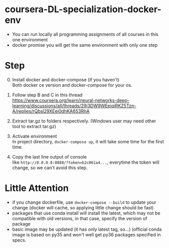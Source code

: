 # coursera-DL-specialization-docker-env
- You can run locally all programming assignments of all courses in this one environment
- docker promise you will get the same environment with only one step

# Step
0. Install docker and docker-compose (if you haven't)  
Both docker ce version and docker-compose for your os.

1. Follow step B and C in this thread  
https://www.coursera.org/learn/neural-networks-deep-learning/discussions/all/threads/29j3DW9WEeiqiRKZ5Tzn-A/replies/rQbsl29XEei0dhKA653RhA

2. Extract tar.gz to folders respectively. (Windows user may need other tool to extract tar.gz)  

3. Activate environment  
In project directory, `docker-compose up`, it will take some time for the first time.

4. Copy the last line output of console  
like `http://0.0.0.0:8888/?token=b2c061a4...`, everytime the token will change, so we can't avoid this step.

# Little Attention
- if you change dockerfile, use `docker-compose --build` to update your change (docker will cache, so applying little change should be fast)
- packages that use conda install will install the latest, which may not be compatible with old versions, in that case, specify the version of package
- basic image may be updated (it has only latest tag, so...) (official conda image is based on py35 and won't well get py36 packages specified in specs.
